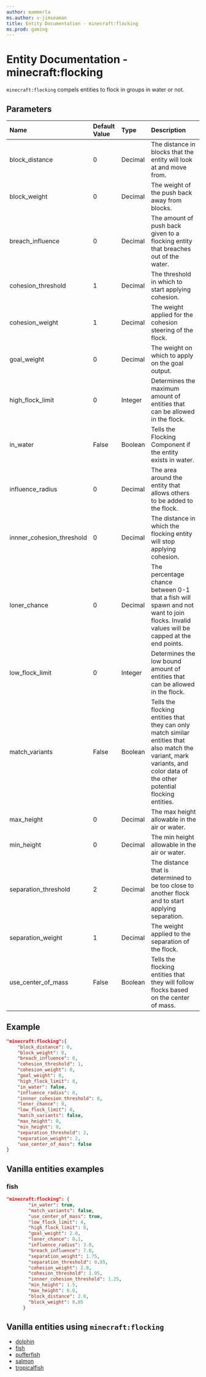 ```yaml
---
author: mammerla
ms.author: v-jimseaman
title: Entity Documentation - minecraft:flocking
ms.prod: gaming
---
```


# Entity Documentation - minecraft:flocking

`minecraft:flocking` compels entities to flock in groups in water or not.

## Parameters

|Name |Default Value  |Type  |Description  |
|:----------|:----------|:----------|:----------|
| block_distance| 0| Decimal| The distance in blocks that the entity will look at and move from. |
| block_weight| 0| Decimal| The weight of the push back away from blocks. |
| breach_influence| 0| Decimal| The amount of push back given to a flocking entity that breaches out of the water. |
| cohesion_threshold| 1| Decimal| The threshold in which to start applying cohesion. |
| cohesion_weight| 1| Decimal| The weight applied for the cohesion steering of the flock. |
| goal_weight| 0| Decimal| The weight on which to apply on the goal output. |
| high_flock_limit| 0| Integer| Determines the maximum amount of entities that can be allowed in the flock. |
| in_water| False| Boolean| Tells the Flocking Component if the entity exists in water. |
| influence_radius| 0| Decimal| The area around the entity that allows others to be added to the flock. |
| innner_cohesion_threshold| 0| Decimal| The distance in which the flocking entity will stop applying cohesion. |
| loner_chance| 0| Decimal| The percentage chance between 0-1 that a fish will spawn and not want to join flocks. Invalid values will be capped at the end points. |
| low_flock_limit| 0| Integer| Determines the low bound amount of entities that can be allowed in the flock. |
| match_variants| False| Boolean| Tells the flocking entities that they can only match similar entities that also match the variant, mark variants, and color data of the other potential flocking entities. |
| max_height| 0| Decimal| The max height allowable in the air or water. |
| min_height| 0| Decimal| The min height allowable in the air or water. |
| separation_threshold| 2| Decimal| The distance that is determined to be too close to another flock and to start applying separation. |
| separation_weight| 1| Decimal| The weight applied to the separation of the flock. |
| use_center_of_mass| False| Boolean| Tells the flocking entities that they will follow flocks based on the center of mass. |

## Example

```json
"minecraft:flocking":{
    "block_distance": 0,
    "block_weight": 0,
    "breach_influence": 0,
    "cohesion_threshold": 1,
    "cohesion_weight": 0,
    "goal_weight": 0,
    "high_flock_limit": 0,
    "in_water": false,
    "influence_radius": 0,
    "innner_cohesion_threshold": 0,
    "loner_chance": 0,
    "low_flock_limit": 0,
    "match_variants": false,
    "max_height": 0,
    "min_height": 0,
    "separation_threshold": 2,
    "separation_weight": 2,
    "use_center_of_mass": false
}
```

## Vanilla entities examples

### fish

```json
"minecraft:flocking": {
        "in_water": true,
        "match_variants": false,
        "use_center_of_mass": true,
        "low_flock_limit": 4,
        "high_flock_limit": 8,
        "goal_weight": 2.0,
        "loner_chance": 0.1,
        "influence_radius": 3.0,
        "breach_influence": 7.0,
        "separation_weight": 1.75,
        "separation_threshold": 0.95,
        "cohesion_weight": 2.0,
        "cohesion_threshold": 1.95,
        "innner_cohesion_threshold": 1.25,
        "min_height": 1.5,
        "max_height": 6.0,
        "block_distance": 2.0,
        "block_weight": 0.85
      }
```

## Vanilla entities using `minecraft:flocking`

- [dolphin](../../../../Source/VanillaBehaviorPack_Snippets/entities/dolphin.md)
- [fish](../../../../Source/VanillaBehaviorPack_Snippets/entities/fish.md)
- [pufferfish](../../../../Source/VanillaBehaviorPack_Snippets/entities/pufferfish.md)
- [salmon](../../../../Source/VanillaBehaviorPack_Snippets/entities/salmon.md)
- [tropicalfish](../../../../Source/VanillaBehaviorPack_Snippets/entities/tropicalfish.md)
